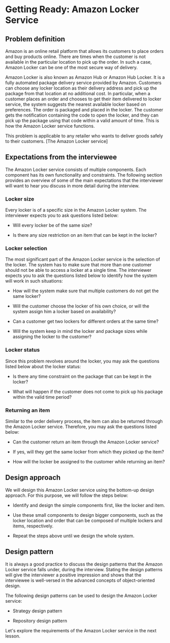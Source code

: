 # Getting Ready: Amazon Locker Service
## Problem definition
Amazon is an online retail platform that allows its customers to place orders and buy products online. There are times when the customer is not available in the particular location to pick up the order. In such a case, Amazon Locker can be one of the most secure way of delivery.

Amazon Locker is also known as Amazon Hub or Amazon Hub Locker. It is a fully automated package delivery service provided by Amazon. Customers can choose any locker location as their delivery address and pick up the package from that location at no additional cost. In particular, when a customer places an order and chooses to get their item delivered to locker service, the system suggests the nearest available locker based on preferences. The order is packaged and placed in the locker. The customer gets the notification containing the code to open the locker, and they can pick up the package using that code within a valid amount of time. This is how the Amazon Locker service functions.

This problem is applicable to any retailer who wants to deliver goods safely to their customers.
[The Amazon Locker service]

## Expectations from the interviewee
The Amazon Locker service consists of multiple components. Each component has its own functionality and constraints. The following section provides an overview of some of the main expectations that the interviewer will want to hear you discuss in more detail during the interview.

### Locker size
Every locker is of a specific size in the Amazon Locker system. The interviewer expects you to ask questions listed below:

- Will every locker be of the same size?

- Is there any size restriction on an item that can be kept in the locker?

### Locker selection
The most significant part of the Amazon Locker service is the selection of the locker. The system has to make sure that more than one customer should not be able to access a locker at a single time. The interviewer expects you to ask the questions listed below to identify how the system will work in such situations:

- How will the system make sure that multiple customers do not get the same locker?

- Will the customer choose the locker of his own choice, or will the system assign him a locker based on availability?

- Can a customer get two lockers for different orders at the same time?

- Will the system keep in mind the locker and package sizes while assigning the locker to the customer?

### Locker status
Since this problem revolves around the locker, you may ask the questions listed below about the locker status:

- Is there any time constraint on the package that can be kept in the locker?

- What will happen if the customer does not come to pick up his package within the valid time period?

### Returning an item
Similar to the order delivery process, the item can also be returned through the Amazon Locker service. Therefore, you may ask the questions listed below:

- Can the customer return an item through the Amazon Locker service?

- If yes, will they get the same locker from which they picked up the item?

- How will the locker be assigned to the customer while returning an item?

## Design approach
We will design this Amazon Locker service using the bottom-up design approach. For this purpose, we will follow the steps below:

- Identify and design the simple components first, like the locker and item.

- Use these small components to design bigger components, such as the locker location and order that can be composed of multiple lockers and items, respectively.

- Repeat the steps above until we design the whole system.

## Design pattern
It is always a good practice to discuss the design patterns that the Amazon Locker service falls under, during the interview. Stating the design patterns will give the interviewer a positive impression and shows that the interviewee is well-versed in the advanced concepts of object-oriented design.

The following design patterns can be used to design the Amazon Locker service:

- Strategy design pattern

- Repository design pattern

Let's explore the requirements of the Amazon Locker service in the next lesson.
